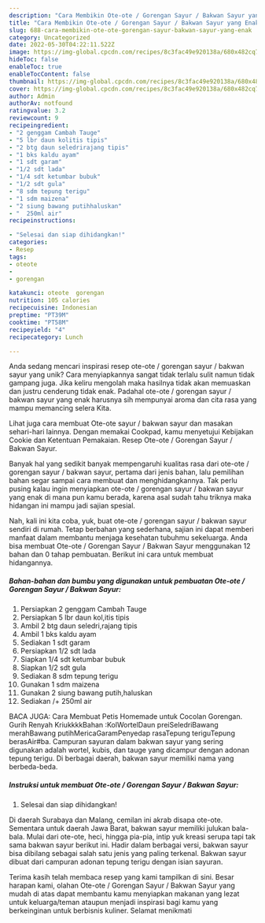 ```yaml
---
description: "Cara Membikin Ote-ote / Gorengan Sayur / Bakwan Sayur yang Enak"
title: "Cara Membikin Ote-ote / Gorengan Sayur / Bakwan Sayur yang Enak"
slug: 688-cara-membikin-ote-ote-gorengan-sayur-bakwan-sayur-yang-enak
category: Uncategorized
date: 2022-05-30T04:22:11.522Z
image: https://img-global.cpcdn.com/recipes/8c3fac49e920138a/680x482cq70/ote-ote-gorengan-sayur-bakwan-sayur-foto-resep-utama.jpg
hideToc: false
enableToc: true
enableTocContent: false
thumbnail: https://img-global.cpcdn.com/recipes/8c3fac49e920138a/680x482cq70/ote-ote-gorengan-sayur-bakwan-sayur-foto-resep-utama.jpg
cover: https://img-global.cpcdn.com/recipes/8c3fac49e920138a/680x482cq70/ote-ote-gorengan-sayur-bakwan-sayur-foto-resep-utama.jpg
author: Admin
authorAv: notfound
ratingvalue: 3.2
reviewcount: 9
recipeingredient:
- "2 genggam Cambah Tauge"
- "5 lbr daun kolitis tipis"
- "2 btg daun seledrirajang tipis"
- "1 bks kaldu ayam"
- "1 sdt garam"
- "1/2 sdt lada"
- "1/4 sdt ketumbar bubuk"
- "1/2 sdt gula"
- "8 sdm tepung terigu"
- "1 sdm maizena"
- "2 siung bawang putihhaluskan"
- "  250ml air"
recipeinstructions:

- "Selesai dan siap dihidangkan!"
categories:
- Resep
tags:
- oteote
- 
- gorengan

katakunci: oteote  gorengan 
nutrition: 105 calories
recipecuisine: Indonesian
preptime: "PT39M"
cooktime: "PT58M"
recipeyield: "4"
recipecategory: Lunch

---
```





Anda sedang mencari inspirasi resep ote-ote / gorengan sayur / bakwan sayur yang unik? Cara menyiapkannya sangat tidak terlalu sulit namun tidak gampang juga. Jika keliru mengolah maka hasilnya tidak akan memuaskan dan justru cenderung tidak enak. Padahal ote-ote / gorengan sayur / bakwan sayur yang enak harusnya sih mempunyai aroma dan cita rasa yang mampu memancing selera Kita.





Lihat juga cara membuat Ote-ote sayur / bakwan sayur dan masakan sehari-hari lainnya. Dengan memakai Cookpad, kamu menyetujui Kebijakan Cookie dan Ketentuan Pemakaian. Resep Ote-ote / Gorengan Sayur / Bakwan Sayur.

Banyak hal yang sedikit banyak mempengaruhi kualitas rasa dari ote-ote / gorengan sayur / bakwan sayur, pertama dari jenis bahan, lalu pemilihan bahan segar sampai cara membuat dan menghidangkannya. Tak perlu pusing kalau ingin menyiapkan ote-ote / gorengan sayur / bakwan sayur yang enak di mana pun kamu berada, karena asal sudah tahu triknya maka hidangan ini mampu jadi sajian spesial.






Nah, kali ini kita coba, yuk, buat ote-ote / gorengan sayur / bakwan sayur sendiri di rumah. Tetap berbahan yang sederhana, sajian ini dapat memberi manfaat dalam membantu menjaga kesehatan tubuhmu sekeluarga. Anda bisa membuat Ote-ote / Gorengan Sayur / Bakwan Sayur menggunakan 12 bahan dan 0 tahap pembuatan. Berikut ini cara untuk membuat hidangannya.

<!--inarticleads1-->

##### Bahan-bahan dan bumbu yang digunakan untuk pembuatan Ote-ote / Gorengan Sayur / Bakwan Sayur:

1. Persiapkan 2 genggam Cambah Tauge
1. Persiapkan 5 lbr daun kol,itis tipis
1. Ambil 2 btg daun seledri,rajang tipis
1. Ambil 1 bks kaldu ayam
1. Sediakan 1 sdt garam
1. Persiapkan 1/2 sdt lada
1. Siapkan 1/4 sdt ketumbar bubuk
1. Siapkan 1/2 sdt gula
1. Sediakan 8 sdm tepung terigu
1. Gunakan 1 sdm maizena
1. Gunakan 2 siung bawang putih,haluskan
1. Sediakan  /+ 250ml air


BACA JUGA: Cara Membuat Petis Homemade untuk Cocolan Gorengan. Gurih Renyah KriukkkkBahan :KolWortelDaun preiSeledriBawang merahBawang putihMericaGaramPenyedap rasaTepung teriguTepung berasAir#ba. Campuran sayuran dalam bakwan sayur yang sering digunakan adalah wortel, kubis, dan tauge yang dicampur dengan adonan tepung terigu. Di berbagai daerah, bakwan sayur memiliki nama yang berbeda-beda. 

<!--inarticleads2-->

##### Instruksi untuk membuat Ote-ote / Gorengan Sayur / Bakwan Sayur:


1. Selesai dan siap dihidangkan!

Di daerah Surabaya dan Malang, cemilan ini akrab disapa ote-ote. Sementara untuk daerah Jawa Barat, bakwan sayur memiliki julukan bala-bala. Mulai dari ote-ote, heci, hingga pia-pia, intip yuk kreasi serupa tapi tak sama bakwan sayur berikut ini. Hadir dalam berbagai versi, bakwan sayur bisa dibilang sebagai salah satu jenis yang paling terkenal. Bakwan sayur dibuat dari campuran adonan tepung terigu dengan isian sayuran. 

Terima kasih telah membaca resep yang kami tampilkan di sini. Besar harapan kami, olahan Ote-ote / Gorengan Sayur / Bakwan Sayur yang mudah di atas dapat membantu kamu menyiapkan makanan yang lezat untuk keluarga/teman ataupun menjadi inspirasi bagi kamu yang berkeinginan untuk berbisnis kuliner. Selamat menikmati
